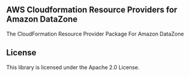 ## AWS Cloudformation Resource Providers for Amazon DataZone

The CloudFormation Resource Provider Package For Amazon DataZone

## License

This library is licensed under the Apache 2.0 License.
